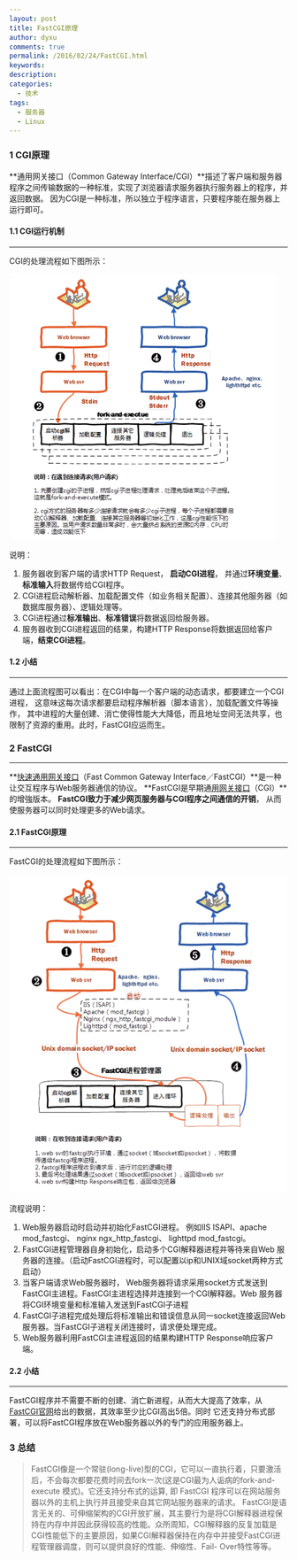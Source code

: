 ```yaml
---
layout: post
title: FastCGI原理
author: dyxu
comments: true
permalink: /2016/02/24/FastCGI.html
keywords:
description:
categories:
  - 技术
tags:
  - 服务器
  - Linux
---
```


### 1 CGI原理

**通用网关接口（Common Gateway Interface/CGI）**描述了客户端和服务器程序之间传输数据的一种标准，实现了浏览器请求服务器执行服务器上的程序，并返回数据。
因为CGI是一种标准，所以独立于程序语言，只要程序能在服务器上运行即可。

#### 1.1 CGI运行机制

--------------------------------

CGI的处理流程如下图所示：


![cgi_principle](/public/img/2016/02/24/cgi_principle.png)


说明：

1. 服务器收到客户端的请求HTTP Request， **启动CGI进程**， 并通过**环境变量**、**标准输入**将数据传给CGI程序。
2. CGI进程启动解析器、加载配置文件（如业务相关配置）、连接其他服务器（如数据库服务器）、逻辑处理等。
3. CGI进程通过**标准输出**、**标准错误**将数据返回给服务器。
4. 服务器收到CGI进程返回的结果，构建HTTP Response将数据返回给客户端，**结束CGI进程**。

#### 1.2 小结

--------------------------------

通过上面流程图可以看出：在CGI中每一个客户端的动态请求，都要建立一个CGI进程， 这意味这每次请求都要启动程序解析器（脚本语言），加载配置文件等操作，
其中进程的大量创建、消亡使得性能大大降低，而且地址空间无法共享，也限制了资源的重用。此时，FastCGI应运而生。

### 2 FastCGI

--------------------------------

**[快速通用网关接口](https://zh.wikipedia.org/wiki/FastCGI)（Fast Common Gateway Interface／FastCGI）**是一种让交互程序与Web服务器通信的协议。
**FastCGI是早期通[用网关接口](https://zh.wikipedia.org/wiki/%E9%80%9A%E7%94%A8%E7%BD%91%E5%85%B3%E6%8E%A5%E5%8F%A3)（CGI）**的增強版本。
**FastCGI致力于减少网页服务器与CGI程序之间通信的开销**， 从而使服务器可以同时处理更多的Web请求。

#### 2.1 FastCGI原理

--------------------------------

FastCGI的处理流程如下图所示：


![fastcgi_principle](/public/img/2016/02/24/fastcgi_principle.png)


流程说明：

1. Web服务器启动时启动并初始化FastCGI进程。 例如IIS ISAPI、apache mod_fastcgi、 nginx ngx_http_fastcgi、 lighttpd mod_fastcgi。
2. FastCGI进程管理器自身初始化，启动多个CGI解释器进程并等待来自Web 服务器的连接。（启动FastCGI进程时，可以配置以ip和UNIX域socket两种方式启动）
3. 当客户端请求Web服务器时， Web服务器将请求采用socket方式发送到FastCGI主进程。FastCGI主进程选择并连接到一个CGI解释器。Web 服务器将CGI环境变量和标准输入发送到FastCGI子进程
4. FastCGI子进程完成处理后将标准输出和错误信息从同一socket连接返回Web 服务器。当FastCGI子进程关闭连接时，请求便处理完成。
5. Web服务器利用FastCGI主进程返回的结果构建HTTP Response响应客户端。

#### 2.2 小结

--------------------------------

FastCGI程序并不需要不断的创建、消亡新进程，从而大大提高了效率，从[FastCGI官网](http://www.fastcgi.com/drupal/node/6?q=node/15)给出的数据，其效率至少比CGI高出5倍。同时
它还支持分布式部署，可以将FastCGI程序放在Web服务器以外的专门的应用服务器上。

### 3 总结

> FastCGI像是一个常驻(long-live)型的CGI，它可以一直执行着，只要激活后，不会每次都要花费时间去fork一次(这是CGI最为人诟病的fork-and-execute 模式)。它还支持分布式的运算, 即 FastCGI 程序可以在网站服务器以外的主机上执行并且接受来自其它网站服务器来的请求。
> FastCGI是语言无关的、可伸缩架构的CGI开放扩展，其主要行为是将CGI解释器进程保持在内存中并因此获得较高的性能。众所周知，CGI解释器的反复加载是CGI性能低下的主要原因，如果CGI解释器保持在内存中并接受FastCGI进程管理器调度，则可以提供良好的性能、伸缩性、Fail- Over特性等等。